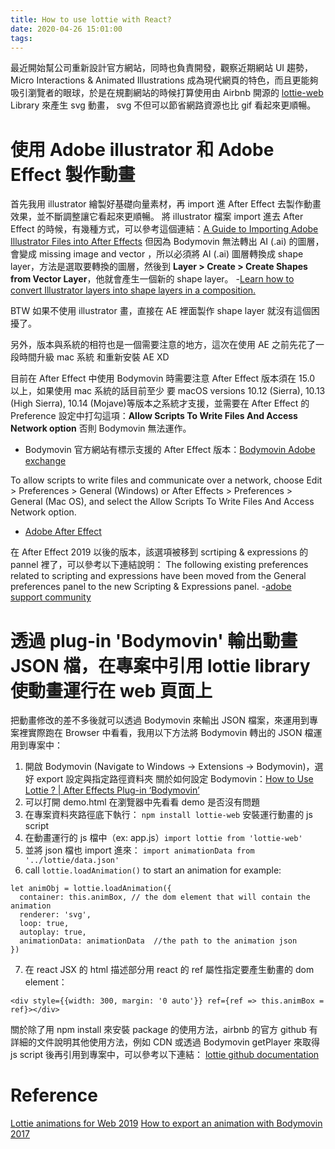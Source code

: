 ```yaml
---
title: How to use lottie with React?
date: 2020-04-26 15:01:00
tags:
---
```


最近開始幫公司重新設計官方網站，同時也負責開發，觀察近期網站 UI 趨勢，Micro Interactions & Animated Illustrations 成為現代網頁的特色，而且更能夠吸引瀏覽者的眼球，於是在規劃網站的時候打算使用由 Airbnb 開源的 [lottie-web](https://github.com/airbnb/lottie-web) Library 來產生 svg 動畫， svg 不但可以節省網路資源也比 gif 看起來更順暢。


# 使用 Adobe illustrator 和 Adobe Effect 製作動畫 

首先我用 illustrator 繪製好基礎向量素材，再 import 進 After Effect 去製作動畫效果，並不斷調整讓它看起來更順暢。
將 illustrator 檔案 import 進去 After Effect 的時候，有幾種方式，可以參考這個連結：[A Guide to Importing Adobe Illustrator Files into After Effects](https://www.schoolofmotion.com/blog/import-adobe-illustrator-files-into-after-effects)
但因為 Bodymovin 無法轉出 AI (.ai) 的圖層，會變成 missing image and vector ，所以必須將 AI (.ai) 圖層轉換成 shape layer，方法是選取要轉換的圖層，然後到 **Layer > Create > Create Shapes from Vector Layer**，他就會產生一個新的 shape layer。
-[Learn how to convert Illustrator layers into shape layers in a composition.](https://helpx.adobe.com/tw/after-effects/how-to/convert-illustrator-layers-to-shape-layers.html)

BTW 如果不使用 illustrator 畫，直接在 AE 裡面製作 shape layer 就沒有這個困擾了。

另外，版本與系統的相符也是一個需要注意的地方，這次在使用 AE 之前先花了一段時間升級 mac 系統 和重新安裝 AE XD

目前在 After Effect 中使用 Bodymovin 時需要注意 After Effect 版本須在 15.0 以上，如果使用 mac 系統的話目前至少 要 macOS versions 10.12 (Sierra), 10.13 (High Sierra), 10.14 (Mojave)等版本之系統才支援，並需要在 After Effect 的 Preference 設定中打勾這項：**Allow Scripts To Write Files And Access Network option** 否則 Bodymovin 無法運作。
- Bodymovin 官方網站有標示支援的 After Effect 版本：[Bodymovin Adobe exchange](https://exchange.adobe.com/creativecloud.details.12557.bodymovin.html)

To allow scripts to write files and communicate over a network, choose Edit > Preferences > General (Windows) or After Effects > Preferences > General (Mac OS), and select the Allow Scripts To Write Files And Access Network option.
- [Adobe After Effect](https://helpx.adobe.com/after-effects/using/scripts.html)

在 After Effect 2019 以後的版本，該選項被移到 scrtiping & expressions 的 pannel 裡了，可以參考以下連結說明：
The following existing preferences related to scripting and expressions have been moved from the General preferences panel to the new Scripting & Expressions panel.
-[adobe support community](https://community.adobe.com/t5/after-effects/can-t-see-quot-allow-scripts-to-write-file-and-access-network-quot-in-preferences/td-p/10421465?page=1)

# 透過 plug-in 'Bodymovin' 輸出動畫 JSON 檔，在專案中引用 lottie library 使動畫運行在 web 頁面上

把動畫修改的差不多後就可以透過 Bodymovin 來輸出 JSON 檔案，來運用到專案裡實際跑在 Browser 中看看，我用以下方法將 Bodymovin 轉出的 JSON 檔運用到專案中：

1. 開啟 Bodymovin (Navigate to Windows -> Extensions -> Bodymovin)，選好 export 設定與指定路徑資料夾
關於如何設定 Bodymovin：[How to Use Lottie ? | After Effects Plug-in ‘Bodymovin’](https://medium.com/@chenclaire/airbnb-lottie-after-effects-plug-in-bodymovin-d5473e4ab7cd)
2. 可以打開 demo.html 在瀏覽器中先看看 demo 是否沒有問題
3. 在專案資料夾路徑底下執行： `npm install lottie-web` 安裝運行動畫的 js script
4. 在動畫運行的 js 檔中（ex: app.js）`import lottie from 'lottie-web'`
5. 並將 json 檔也 import 進來： `import animationData from '../lottie/data.json'`
6. call `lottie.loadAnimation()` to start an animation
for example:
```
let animObj = lottie.loadAnimation({
  container: this.animBox, // the dom element that will contain the animation
  renderer: 'svg',
  loop: true,
  autoplay: true,
  animationData: animationData  //the path to the animation json
})
```
7. 在 react JSX 的 html 描述部分用 react 的 ref 屬性指定要產生動畫的 dom element：
```
<div style={{width: 300, margin: '0 auto'}} ref={ref => this.animBox = ref}></div>
```

關於除了用 npm install 來安裝 package 的使用方法，airbnb 的官方 github 有詳細的文件說明其他使用方法，例如 CDN 或透過 Bodymovin getPlayer 來取得 js script 後再引用到專案中，可以參考以下連結：
[lottie github documentation](https://github.com/airbnb/lottie-web)

# Reference
[Lottie animations for Web 2019](https://josephkhan.me/lottie-web/)
[How to export an animation with Bodymovin 2017](https://www.youtube.com/watch?v=5XMUJdjI0L8)

